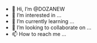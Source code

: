- 👋 Hi, I’m @DOZANEW
- 👀 I’m interested in ...
- 🌱 I’m currently learning ...
- 💞️ I’m looking to collaborate on ...
- 📫 How to reach me ...

<!---
DOZANEW/DOZANEW is a ✨ special ✨ repository because its `README.md` (this file) appears on your GitHub profile.
You can click the Preview link to take a look at your changes.
--->
